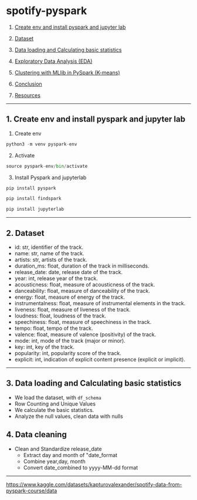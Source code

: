 # spotify-pyspark

1. [Create env and install pyspark and jupyter lab](#schema1)
2. [Dataset](#schema2)
3. [Data loading  and Calculating basic statistics](#schema3)


4. [Exploratory Data Analysis (EDA)](#schema4)
5. [Clustering with MLlib in PySpark (K-means)](#schema5)
6. [Conclusion](#schema6)
7. [Resources](#schemaref)

<hr>
<a name='schema1'></a>

## 1. Create env and install pyspark and jupyter lab

1. Create env
```python
python3 -m venv pyspark-env
```
2. Activate
```python
source pyspark-env/bin/activate
```
3. Install Pyspark and jupyterlab
```python
pip install pyspark

pip install findspark

pip install jupyterlab
```
<hr>
<a name='schema2'></a>

## 2. Dataset

- id: str, identifier of the track.
- name: str, name of the track.
- artists: str, artists of the track.
- duration_ms: float, duration of the track in milliseconds.
- release_date: date, release date of the track.
- year: int, release year of the track.
- acousticness: float, measure of acousticness of the track.
- danceability: float, measure of danceability of the track.
- energy: float, measure of energy of the track.
- instrumentalness: float, measure of instrumental elements in the track.
- liveness: float, measure of liveness of the track.
- loudness: float, loudness of the track.
- speechiness: float, measure of speechiness in the track.
- tempo: float, tempo of the track.
- valence: float, measure of valence (positivity) of the track.
- mode: int, mode of the track (major or minor).
- key: int, key of the track.
- popularity: int, popularity score of the track.
- explicit: int, indication of explicit content presence (explicit or implicit).


<hr>
<a name='schema3'></a>

## 3. Data loading  and Calculating basic statistics
- We load the dataset, with `df_schema`
- Row Counting and Unique Values
- We calculate the basic statistics.
- Analyze the null values, clean data with nulls


## 4.  Data cleaning
- Clean and Standardize release_date
    - Extract day and month of "date_format
    - Combine year,day, month
    - Convert date_combined to yyyy-MM-dd format


<hr>
<a name='schemaref'></a>


https://www.kaggle.com/datasets/kapturovalexander/spotify-data-from-pyspark-course/data